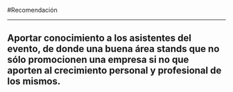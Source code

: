 #Recomendación

---
Aportar conocimiento a los asistentes del evento, de donde una buena área stands que no sólo promocionen una empresa si no que aporten al crecimiento personal y profesional de los mismos.
---
